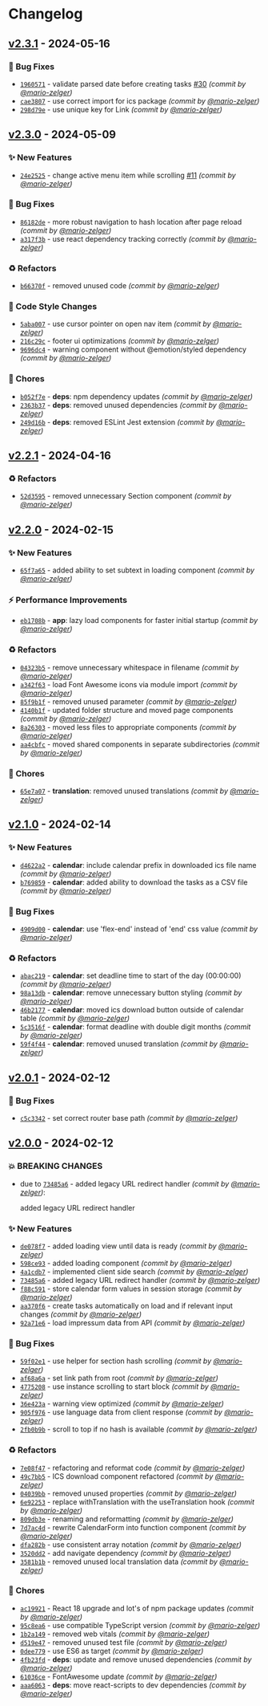 # Changelog
## [v2.3.1] - 2024-05-16
### :bug: Bug Fixes
- [`1960571`](https://github.com/scout-ch/hering/commit/1960571b1e23c652bb1db2175a08d733156ae99f) - validate parsed date before creating tasks [#30](https://github.com/scout-ch/hering/pull/30) *(commit by [@mario-zelger](https://github.com/mario-zelger))*
- [`cae3807`](https://github.com/scout-ch/hering/commit/cae3807c24c09db5dc1d065558e5e50de5081a09) - use correct import for ics package *(commit by [@mario-zelger](https://github.com/mario-zelger))*
- [`298d79e`](https://github.com/scout-ch/hering/commit/298d79e38a266c312a37d9117209ab0e7e609424) - use unique key for Link *(commit by [@mario-zelger](https://github.com/mario-zelger))*


## [v2.3.0] - 2024-05-09
### :sparkles: New Features
- [`24e2525`](https://github.com/scout-ch/hering/commit/24e2525606004a4b7cdf8785e0af68d5ef24568d) - change active menu item while scrolling [#11](https://github.com/scout-ch/hering/pull/11) *(commit by [@mario-zelger](https://github.com/mario-zelger))*

### :bug: Bug Fixes
- [`86182de`](https://github.com/scout-ch/hering/commit/86182de7312d168ac15bd65fe49419dd90d6c667) - more robust navigation to hash location after page reload *(commit by [@mario-zelger](https://github.com/mario-zelger))*
- [`a317f3b`](https://github.com/scout-ch/hering/commit/a317f3b3fa6bc1f3f1800e7666f5190bdfcc73c0) - use react dependency tracking correctly *(commit by [@mario-zelger](https://github.com/mario-zelger))*

### :recycle: Refactors
- [`b66370f`](https://github.com/scout-ch/hering/commit/b66370f2e62a23d94cf8b4a8d3a8db922a1cf637) - removed unused code *(commit by [@mario-zelger](https://github.com/mario-zelger))*

### :art: Code Style Changes
- [`5aba007`](https://github.com/scout-ch/hering/commit/5aba007c6d4ff84315f3de7aa5063add38e8852f) - use cursor pointer on open nav item *(commit by [@mario-zelger](https://github.com/mario-zelger))*
- [`216c29c`](https://github.com/scout-ch/hering/commit/216c29c1c9395d23f2ee6aa9843f43dfdd00e1ac) - footer ui optimizations *(commit by [@mario-zelger](https://github.com/mario-zelger))*
- [`9696dc4`](https://github.com/scout-ch/hering/commit/9696dc4e0eaf71d24c4b8f3d579954c4558c436b) - warning component without @emotion/styled dependency *(commit by [@mario-zelger](https://github.com/mario-zelger))*

### :wrench: Chores
- [`b052f7e`](https://github.com/scout-ch/hering/commit/b052f7e31bef7db251585135611f9740ad4806a5) - **deps**: npm dependency updates *(commit by [@mario-zelger](https://github.com/mario-zelger))*
- [`2363b37`](https://github.com/scout-ch/hering/commit/2363b378835cbfab514a2e146d34b5f19cb64830) - **deps**: removed unused dependencies *(commit by [@mario-zelger](https://github.com/mario-zelger))*
- [`249d16b`](https://github.com/scout-ch/hering/commit/249d16bcf15e2cb00b9c58a6a34620f032c75640) - **deps**: removed ESLint Jest extension *(commit by [@mario-zelger](https://github.com/mario-zelger))*


## [v2.2.1] - 2024-04-16
### :recycle: Refactors
- [`52d3595`](https://github.com/scout-ch/hering/commit/52d3595d38364142c39a63ec2819fc09d3748bd8) - removed unnecessary Section component *(commit by [@mario-zelger](https://github.com/mario-zelger))*


## [v2.2.0] - 2024-02-15
### :sparkles: New Features
- [`65f7a65`](https://github.com/scout-ch/hering/commit/65f7a65ea6a740ffcb9619adf83216091ad1d300) - added ability to set subtext in loading component *(commit by [@mario-zelger](https://github.com/mario-zelger))*

### :zap: Performance Improvements
- [`eb1708b`](https://github.com/scout-ch/hering/commit/eb1708b17742af42b0b47fa2ac55eea5f02b8dc3) - **app**: lazy load components for faster initial startup *(commit by [@mario-zelger](https://github.com/mario-zelger))*

### :recycle: Refactors
- [`04323b5`](https://github.com/scout-ch/hering/commit/04323b5c9174dac31ed48682e94a4161137033cf) - remove unnecessary whitespace in filename *(commit by [@mario-zelger](https://github.com/mario-zelger))*
- [`a342f63`](https://github.com/scout-ch/hering/commit/a342f63eb14f36f8d53ea0323a8acf3eccdadd47) - load Font Awesome icons via module import *(commit by [@mario-zelger](https://github.com/mario-zelger))*
- [`85f9b1f`](https://github.com/scout-ch/hering/commit/85f9b1f9cbe3a692bb3aca102b69a017e0a5144c) - removed unused parameter *(commit by [@mario-zelger](https://github.com/mario-zelger))*
- [`4140b1f`](https://github.com/scout-ch/hering/commit/4140b1f9814c8351ba6991c65fe2ea8420e7b6b7) - updated folder structure and moved page components *(commit by [@mario-zelger](https://github.com/mario-zelger))*
- [`8a26303`](https://github.com/scout-ch/hering/commit/8a2630335e199f37f3b1179664799aef52aa87d9) - moved less files to appropriate components *(commit by [@mario-zelger](https://github.com/mario-zelger))*
- [`aa4cbfc`](https://github.com/scout-ch/hering/commit/aa4cbfc6a0723305f0e726cc3e34aaeb18e122e3) - moved shared components in separate subdirectories *(commit by [@mario-zelger](https://github.com/mario-zelger))*

### :wrench: Chores
- [`65e7a07`](https://github.com/scout-ch/hering/commit/65e7a07876a9dc82abf4ef3e7e2837efe15b6a5f) - **translation**: removed unused translations *(commit by [@mario-zelger](https://github.com/mario-zelger))*


## [v2.1.0] - 2024-02-14
### :sparkles: New Features
- [`d4622a2`](https://github.com/scout-ch/hering/commit/d4622a26fb5e066f166de87c16ccc6d8960cbddb) - **calendar**: include calendar prefix in downloaded ics file name *(commit by [@mario-zelger](https://github.com/mario-zelger))*
- [`b769859`](https://github.com/scout-ch/hering/commit/b769859523d6b0cd4d900a91e0a5cec16125a868) - **calendar**: added ability to download the tasks as a CSV file *(commit by [@mario-zelger](https://github.com/mario-zelger))*

### :bug: Bug Fixes
- [`4909d00`](https://github.com/scout-ch/hering/commit/4909d006dbe7de709af1c9904143f1940f450e90) - **calendar**: use 'flex-end' instead of 'end' css value *(commit by [@mario-zelger](https://github.com/mario-zelger))*

### :recycle: Refactors
- [`abac219`](https://github.com/scout-ch/hering/commit/abac219c5a69135f0d7f6a397970555f77cf04c3) - **calendar**: set deadline time to start of the day (00:00:00) *(commit by [@mario-zelger](https://github.com/mario-zelger))*
- [`98a13db`](https://github.com/scout-ch/hering/commit/98a13db1bbacc5764b47996fd481f326f24b784d) - **calendar**: remove unnecessary button styling *(commit by [@mario-zelger](https://github.com/mario-zelger))*
- [`46b2177`](https://github.com/scout-ch/hering/commit/46b21777a1657d3501d1dc6cb7f6161a6566a00c) - **calendar**: moved ics download button outside of calendar table *(commit by [@mario-zelger](https://github.com/mario-zelger))*
- [`5c3516f`](https://github.com/scout-ch/hering/commit/5c3516f7dc2d26f24ffb6fdf2a6136b42f541549) - **calendar**: format deadline with double digit months *(commit by [@mario-zelger](https://github.com/mario-zelger))*
- [`59f4f44`](https://github.com/scout-ch/hering/commit/59f4f4438b401560962c5afd6501b3fd6efcb500) - **calendar**: removed unused translation *(commit by [@mario-zelger](https://github.com/mario-zelger))*


## [v2.0.1] - 2024-02-12
### :bug: Bug Fixes
- [`c5c3342`](https://github.com/scout-ch/hering/commit/c5c3342ecbd0c144be78c1f2972e114e6ac53caa) - set correct router base path *(commit by [@mario-zelger](https://github.com/mario-zelger))*


## [v2.0.0] - 2024-02-12
### :boom: BREAKING CHANGES
- due to [`73485a6`](https://github.com/scout-ch/hering/commit/73485a60d6611eee335c1efcbb65fd4920bf7427) - added legacy URL redirect handler *(commit by [@mario-zelger](https://github.com/mario-zelger))*:

  added legacy URL redirect handler


### :sparkles: New Features
- [`de078f7`](https://github.com/scout-ch/hering/commit/de078f7642d712c90c15fbcd451854ad48d7f22b) - added loading view until data is ready *(commit by [@mario-zelger](https://github.com/mario-zelger))*
- [`598ce93`](https://github.com/scout-ch/hering/commit/598ce93330e3a923c337c24a678ed2e3927c6051) - added loading component *(commit by [@mario-zelger](https://github.com/mario-zelger))*
- [`4a1cdb7`](https://github.com/scout-ch/hering/commit/4a1cdb79c7c3eefe9a1d1105f5567800882430a0) - implemented client side search *(commit by [@mario-zelger](https://github.com/mario-zelger))*
- [`73485a6`](https://github.com/scout-ch/hering/commit/73485a60d6611eee335c1efcbb65fd4920bf7427) - added legacy URL redirect handler *(commit by [@mario-zelger](https://github.com/mario-zelger))*
- [`f88c591`](https://github.com/scout-ch/hering/commit/f88c591085f6254445f65e4d66704d7dc370cfd9) - store calendar form values in session storage *(commit by [@mario-zelger](https://github.com/mario-zelger))*
- [`aa370f6`](https://github.com/scout-ch/hering/commit/aa370f68bf079dc273317c28e2b61d6cb1525ff5) - create tasks automatically on load and if relevant input changes *(commit by [@mario-zelger](https://github.com/mario-zelger))*
- [`92a71e6`](https://github.com/scout-ch/hering/commit/92a71e6bcd821833f6feca88af54d38b4c75ee5a) - load impressum data from API *(commit by [@mario-zelger](https://github.com/mario-zelger))*

### :bug: Bug Fixes
- [`59f02e1`](https://github.com/scout-ch/hering/commit/59f02e1e001a4d1dd0aac930b7dcb587c4f96368) - use helper for section hash scrolling *(commit by [@mario-zelger](https://github.com/mario-zelger))*
- [`af68a6a`](https://github.com/scout-ch/hering/commit/af68a6ad790f93ad420101707db354b44ac42068) - set link path from root *(commit by [@mario-zelger](https://github.com/mario-zelger))*
- [`4775208`](https://github.com/scout-ch/hering/commit/4775208468c96c365beed58eca81353c2939597b) - use instance scrolling to start block *(commit by [@mario-zelger](https://github.com/mario-zelger))*
- [`36e423a`](https://github.com/scout-ch/hering/commit/36e423a5b1243888710e67f598fa04c128f6dfa2) - warning view optimized *(commit by [@mario-zelger](https://github.com/mario-zelger))*
- [`905f976`](https://github.com/scout-ch/hering/commit/905f976be2176d3d950176ecf0328738c3de35ff) - use language data from client response *(commit by [@mario-zelger](https://github.com/mario-zelger))*
- [`2fb0b9b`](https://github.com/scout-ch/hering/commit/2fb0b9b20e01cd5ad95dbaf9aa24e158a0a1d2d0) - scroll to top if no hash is available *(commit by [@mario-zelger](https://github.com/mario-zelger))*

### :recycle: Refactors
- [`7e08f47`](https://github.com/scout-ch/hering/commit/7e08f47a9a367f458875da33dbc56068a69ef275) - refactoring and reformat code *(commit by [@mario-zelger](https://github.com/mario-zelger))*
- [`49c7bb5`](https://github.com/scout-ch/hering/commit/49c7bb55a77d62040234e0677548b64a021b5b42) - ICS download component refactored *(commit by [@mario-zelger](https://github.com/mario-zelger))*
- [`04039bb`](https://github.com/scout-ch/hering/commit/04039bbf552c37e3be9c5e3e93f35922ea8ab645) - removed unused properties *(commit by [@mario-zelger](https://github.com/mario-zelger))*
- [`6e92253`](https://github.com/scout-ch/hering/commit/6e92253875eaa4919109713fbd09559b1a683050) - replace withTranslation with the useTranslation hook *(commit by [@mario-zelger](https://github.com/mario-zelger))*
- [`809db3e`](https://github.com/scout-ch/hering/commit/809db3e1a79fc953e866deadf2fed64d3a7d204e) - renaming and reformatting *(commit by [@mario-zelger](https://github.com/mario-zelger))*
- [`7d7ac4d`](https://github.com/scout-ch/hering/commit/7d7ac4d2dee49030f8138966f0305ea6f57faf4f) - rewrite CalendarForm into function component *(commit by [@mario-zelger](https://github.com/mario-zelger))*
- [`dfa282b`](https://github.com/scout-ch/hering/commit/dfa282b7df6064f3395a199442f81eac2f8ba98f) - use consistent array notation *(commit by [@mario-zelger](https://github.com/mario-zelger))*
- [`3520dd2`](https://github.com/scout-ch/hering/commit/3520dd2b16e3872ba0a0109f7bf2b7732a9391cf) - add navigate dependency *(commit by [@mario-zelger](https://github.com/mario-zelger))*
- [`3581b1b`](https://github.com/scout-ch/hering/commit/3581b1b483d416dc8ddccc46c2e859dd5c476f5a) - removed unused local translation data *(commit by [@mario-zelger](https://github.com/mario-zelger))*

### :wrench: Chores
- [`ac19921`](https://github.com/scout-ch/hering/commit/ac1992103ad187c8eeed319c48da981886e11bbd) - React 18 upgrade and lot's of npm package updates *(commit by [@mario-zelger](https://github.com/mario-zelger))*
- [`95c8ea6`](https://github.com/scout-ch/hering/commit/95c8ea6792d636650681a3a6f76c0f8a1b8f4b12) - use compatible TypeScript version *(commit by [@mario-zelger](https://github.com/mario-zelger))*
- [`1b2a149`](https://github.com/scout-ch/hering/commit/1b2a149993d465b4f9f50f71728e0b26876fe5c0) - removed web vitals *(commit by [@mario-zelger](https://github.com/mario-zelger))*
- [`d519e47`](https://github.com/scout-ch/hering/commit/d519e473c75bcdf92a7dc1a1faa39da1e06a4408) - removed unused test file *(commit by [@mario-zelger](https://github.com/mario-zelger))*
- [`0dee779`](https://github.com/scout-ch/hering/commit/0dee7795aeffbe8f280a659902e3fc8288399d16) - use ES6 as target *(commit by [@mario-zelger](https://github.com/mario-zelger))*
- [`4fb23fd`](https://github.com/scout-ch/hering/commit/4fb23fd314ce3fedd4f74c2f1dee7134222f12de) - **deps**: update and remove unused dependencies *(commit by [@mario-zelger](https://github.com/mario-zelger))*
- [`61036ce`](https://github.com/scout-ch/hering/commit/61036ce62a58e55b97d2c71f4dedfccfbae1f139) - FontAwesome update *(commit by [@mario-zelger](https://github.com/mario-zelger))*
- [`aaa6063`](https://github.com/scout-ch/hering/commit/aaa6063dbce47f756c346cdf86632e0a857d1aa3) - **deps**: move react-scripts to dev dependencies *(commit by [@mario-zelger](https://github.com/mario-zelger))*


[v2.0.0]: https://github.com/scout-ch/hering/compare/v1.0.0...v2.0.0
[v2.0.1]: https://github.com/scout-ch/hering/compare/v2.0.0...v2.0.1
[v2.1.0]: https://github.com/scout-ch/hering/compare/v2.0.1...v2.1.0
[v2.2.0]: https://github.com/scout-ch/hering/compare/v2.1.0...v2.2.0
[v2.2.1]: https://github.com/scout-ch/hering/compare/v2.2.0...v2.2.1
[v2.3.0]: https://github.com/scout-ch/hering/compare/v2.2.1...v2.3.0
[v2.3.1]: https://github.com/scout-ch/hering/compare/v2.3.0...v2.3.1
